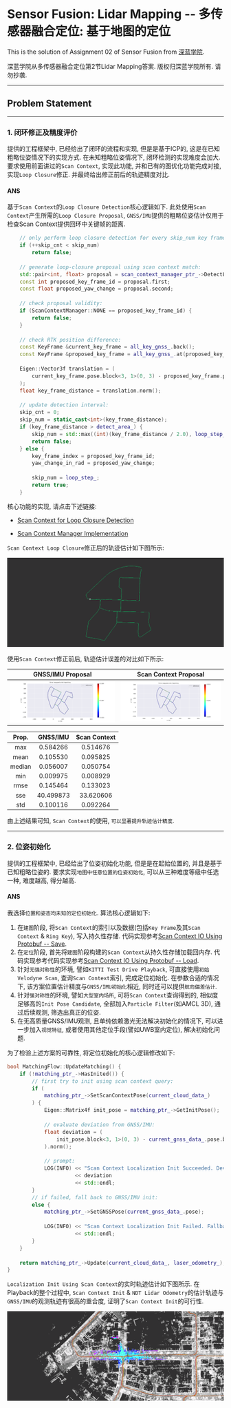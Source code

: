 # Sensor Fusion: Lidar Mapping -- 多传感器融合定位: 基于地图的定位

This is the solution of Assignment 02 of Sensor Fusion from [深蓝学院](https://www.shenlanxueyuan.com/course/261).

深蓝学院从多传感器融合定位第2节Lidar Mapping答案. 版权归深蓝学院所有. 请勿抄袭.

---

## Problem Statement

---

### 1. 闭环修正及精度评价

提供的工程框架中, 已经给出了闭环的流程和实现, 但是是基于ICP的, 这是在已知粗略位姿情况下的实现方式. 在未知粗略位姿情况下, 闭环检测的实现难度会加大. 要求使用前面讲过的`Scan Context`, 实现此功能, 并和已有的图优化功能完成对接, 实现`Loop Closure`修正. 并最终给出修正前后的轨迹精度对比.

#### ANS

基于`Scan Context`的`Loop Closure Detection`核心逻辑如下. 此处使用`Scan Context`产生所需的`Loop Closure Proposal`, `GNSS/IMU`提供的粗略位姿估计仅用于检查Scan Context提供回环中关键帧的距离.

```c++
    // only perform loop closure detection for every skip_num key frames:
    if (++skip_cnt < skip_num)
        return false;

    // generate loop-closure proposal using scan context match:
    std::pair<int, float> proposal = scan_context_manager_ptr_->DetectLoopClosure();
    const int proposed_key_frame_id = proposal.first;
    const float proposed_yaw_change = proposal.second;

    // check proposal validity:
    if (ScanContextManager::NONE == proposed_key_frame_id) {
        return false;
    }

    // check RTK position difference:
    const KeyFrame &current_key_frame = all_key_gnss_.back();
    const KeyFrame &proposed_key_frame = all_key_gnss_.at(proposed_key_frame_id);

    Eigen::Vector3f translation = (
        current_key_frame.pose.block<3, 1>(0, 3) - proposed_key_frame.pose.block<3, 1>(0, 3)
    );
    float key_frame_distance = translation.norm();

    // update detection interval:
    skip_cnt = 0;
    skip_num = static_cast<int>(key_frame_distance);
    if (key_frame_distance > detect_area_) {
        skip_num = std::max((int)(key_frame_distance / 2.0), loop_step_);
        return false;
    } else {
        key_frame_index = proposed_key_frame_id;
        yaw_change_in_rad = proposed_yaw_change;

        skip_num = loop_step_;
        return true;
    }
```

核心功能的实现, 请点击下述链接:

* [Scan Context for Loop Closure Detection](https://github.com/AlexGeControl/Sensor-Fusion/blob/e241add57755c6b229077cadfc23259f51982b63/workspace/assignments/02-lidar-mapping/src/lidar_localization/src/mapping/loop_closing/loop_closing.cpp#L139)

* [Scan Context Manager Implementation](https://github.com/AlexGeControl/Sensor-Fusion/blob/e241add57755c6b229077cadfc23259f51982b63/workspace/assignments/02-lidar-mapping/src/lidar_localization/src/models/scan_context_manager/scan_context_manager.cpp#L656)

`Scan Context Loop Closure`修正后的轨迹估计如下图所示:

<img src="doc/images/01-optimized-trajectory-with-loop-closure.png" width="%100" alt="Trajectory Estimation using Scan Context">

使用`Scan Context`修正前后, 轨迹估计误差的对比如下所示:

GNSS/IMU Proposal          |Scan Context Proposal
:-------------------------:|:-------------------------:
![EVO APE GNSS/IMU](doc/images/01-error-map-gnss-imu.png)  |  ![EVO APE ICP](doc/images/01-error-map-scan-context.png)

|  Prop. |    GNSS/IMU   |  Scan Context |
|:------:|:-------------:|:-------------:|
|   max  |    0.584266   |    0.514676   |
|  mean  |    0.105530   |    0.095825   |
| median |    0.056007   |    0.050754   |
|   min  |    0.009975   |    0.008929   |
|  rmse  |    0.145464   |    0.133023   |
|   sse  |   40.499873   |   33.620606   |
|   std  |    0.100116   |    0.092264   |

由上述结果可知, `Scan Context`的使用, `可以显著提升轨迹估计精度`.

---

### 2. 位姿初始化

提供的工程框架中, 已经给出了位姿初始化功能, 但是是在起始位置的, 并且是基于已知粗略位姿的. 要求实现`地图中任意位置的位姿初始化`, 可以从三种难度等级中任选一种, 难度越高, 得分越高.

#### ANS

我选择`位置和姿态均未知的定位初始化`. 算法核心逻辑如下:

1. 在`建图`阶段, 将`Scan Context`的索引以及数据(包括`Key Frame`及其`Scan Context` & `Ring Key`), 写入持久性存储. 代码实现参考[Scan Context IO Using Protobuf -- Save](https://github.com/AlexGeControl/Sensor-Fusion/blob/4d3da9b45b9c620035571cb7b752eaedb371a613/workspace/assignments/02-lidar-mapping/src/lidar_localization/src/models/scan_context_manager/scan_context_manager.cpp#L150).
2. 在`定位`阶段, 首先将`建图`阶段构建的`Scan Context`从持久性存储加载回内存. 代码实现参考代码实现参考[Scan Context IO Using Protobuf -- Load](https://github.com/AlexGeControl/Sensor-Fusion/blob/4d3da9b45b9c620035571cb7b752eaedb371a613/workspace/assignments/02-lidar-mapping/src/lidar_localization/src/models/scan_context_manager/scan_context_manager.cpp#L231).
3. 针对`无强对称性`的环境, 譬如`KITTI Test Drive Playback`, 可直接使用`初始Velodyne Scan`, 查询`Scan Context`索引, 完成定位初始化. 在参数合适的情况下, 该方案位置估计精度与`GNSS/IMU初始化`相近, 同时还可以提供`航向偏差估计`.
4. 针对`强对称性`的环境, 譬如`大型室内场所`, 可将`Scan Context`查询得到的, 相似度足够高的`Init Pose Candidate`, 全部加入`Particle Filter`(如AMCL 3D), 通过后续观测, 筛选出真正的位姿.
5. 在无高质量GNSS/IMU观测, 且单纯依赖激光无法解决初始化的情况下, 可以进一步加入`视觉特征`, 或者使用其他定位手段(譬如UWB室内定位), 解决初始化问题.

为了检验上述方案的可靠性, 将定位初始化的核心逻辑修改如下:

```c++
bool MatchingFlow::UpdateMatching() {
    if (!matching_ptr_->HasInited()) {
        // first try to init using scan context query:
        if (
            matching_ptr_->SetScanContextPose(current_cloud_data_)
        ) {
            Eigen::Matrix4f init_pose = matching_ptr_->GetInitPose();

            // evaluate deviation from GNSS/IMU:
            float deviation = (
                init_pose.block<3, 1>(0, 3) - current_gnss_data_.pose.block<3, 1>(0, 3)
            ).norm();

            // prompt:
            LOG(INFO) << "Scan Context Localization Init Succeeded. Deviation between GNSS/IMU: " 
                      << deviation
                      << std::endl;
        } 
        // if failed, fall back to GNSS/IMU init:
        else {
            matching_ptr_->SetGNSSPose(current_gnss_data_.pose);

            LOG(INFO) << "Scan Context Localization Init Failed. Fallback to GNSS/IMU." 
                      << std::endl;
        }
    }

    return matching_ptr_->Update(current_cloud_data_, laser_odometry_);
}
```

`Localization Init Using Scan Context`的实时轨迹估计如下图所示. 在Playback的整个过程中, `Scan Context Init` & `NDT Lidar Odometry`的估计轨迹与`GNSS/IMU`的观测轨迹有很高的重合度, 证明了`Scan Context Init`的可行性.

<img src="doc/images/02-localization-init-with-scan-context.png" width="%100" alt="Localization Init using Scan Context">

